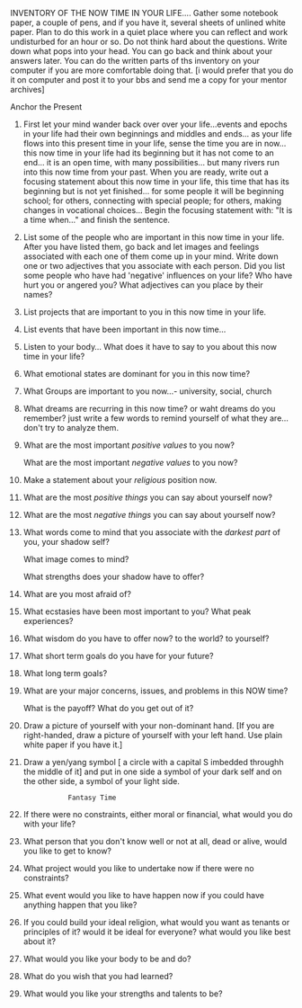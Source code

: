 INVENTORY OF THE NOW TIME IN YOUR LIFE....
Gather some notebook paper, a couple of pens, and if you have it, several
sheets of unlined white paper. Plan to do this work in a quiet place where
you can reflect and work undisturbed for an hour or so.  Do not think hard
about the questions.  Write down what pops into your head.  You can go back
and think about your answers later.  You can do the written parts of ths
inventory on your computer if you are more comfortable doing that. [i would
prefer that you do it on computer and post it to your bbs and send me a
copy for your mentor archives]

Anchor the Present
1.  First let your mind wander back over over your
life…events and epochs in your life had their own beginnings and
middles and ends… as your life flows into this present time in
your life, sense the time you are in now… this now time in your life
had its beginning but it has not come to an end… it is an open
time, with many possibilities… but many rivers run into this now
time from your past. 
     When you are ready, write out a focusing statement about this now time
in your life, this time that has its beginning but is not yet finished…
for some people it will be beginning school; for others, connecting with
special people; for others, making changes in vocational choices… Begin
the focusing statement with: "It is a time when…" and finish the
sentence.

2.  List some of the people  who are important in this now time in your life.
     After you have listed them, go back and let images and feelings
associated with each one of them come up in your mind.  Write down one or
two adjectives that you associate with each person.
     Did you list some people who have had 'negative' influences on your
life?  Who have hurt you or angered you?  What adjectives can you place by
their names?

3.  List projects that are important to you in this now time in your life.

4.  List events that have been important in this now time…

5.  Listen to your body… What does it have to say to you     about this
now time in your life?

6.   What emotional states are dominant for you in this now  time?             

7.  What  Groups are important to you now…- university, social, church

8.   What dreams are recurring in this now time? or waht dreams do you
remember?  just write a few words to remind yourself of what they are…
don't try to analyze them.

9.  What are the most important _positive values_ to you now?

    What are the most important _negative values_ to you now?

10. Make a statement about your _religious_ position now.

11. What are the most _positive things_ you can say about yourself now?

12. What are the most _negative things_ you can say about yourself now?

13. What words come to mind that you associate with the _darkest part_
    of you,  your shadow self?

    What image comes to mind?

    What strengths does your shadow have to offer?

14. What are you most afraid of?

15. What ecstasies have been most important to you?  What peak experiences?

16. What wisdom do you have to offer now?  to the world?  to yourself?

17. What short term goals do you have for your future?

18. What long term goals?

19. What are your major concerns, issues, and problems in this NOW time?

    What is the payoff?  What do you get out of it?

20. Draw a picture of yourself with your non-dominant hand. [If you are
right-handed, draw a picture of yourself with your left hand. Use plain
white paper if you have it.]

21. Draw a yen/yang symbol  [ a circle with a capital S imbedded throughh the middle of it] and put in one side a symbol of your dark self and on the other side, a symbol of your light side.


                   Fantasy Time


1.  If there were no constraints, either moral or financial, what would
    you do with your life?

2.  What person that you don't know well or not at all, dead or alive, 
    would you like to get to know?

3.  What project would you like to undertake now if there were no constraints?

4.  What event would you like to have happen now if you could have anything
     happen that you like?

5.  If you could build your ideal religion, what would you want as tenants
or principles of it?  would it be ideal for everyone?  what would you like
best about it?

6.  What would you like your body to be and do?

7.  What do you wish that you had learned?

8.  What would you like your strengths and talents to be?

